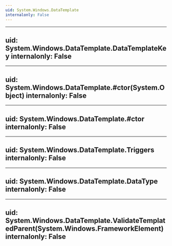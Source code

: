 ```yaml
---
uid: System.Windows.DataTemplate
internalonly: False
---
```


---
uid: System.Windows.DataTemplate.DataTemplateKey
internalonly: False
---

---
uid: System.Windows.DataTemplate.#ctor(System.Object)
internalonly: False
---

---
uid: System.Windows.DataTemplate.#ctor
internalonly: False
---

---
uid: System.Windows.DataTemplate.Triggers
internalonly: False
---

---
uid: System.Windows.DataTemplate.DataType
internalonly: False
---

---
uid: System.Windows.DataTemplate.ValidateTemplatedParent(System.Windows.FrameworkElement)
internalonly: False
---
